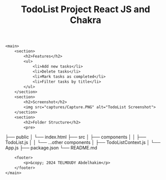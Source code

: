 <!DOCTYPE html>
<html lang="en">
<head>
    <meta charset="UTF-8">
    <meta name="viewport" content="width=device-width, initial-scale=1.0">
    <title>TodoList Project</title>
</head>
<body>
    <header>
        <h1>TodoList Project React JS and Chakra </h1>
    </header>

    <main>
        <section>
            <h2>Features</h2>
            <ul>
                <li>Add new tasks</li>
                <li>Delete tasks</li>
                <li>Mark tasks as completed</li>
                <li>Filter tasks by title</li>
            </ul>
        </section>
        <section>
            <h2>Screenshot</h2>
            <img src="captures/Capture.PNG" alt="TodoList Screenshot">
        </section>
        <section>
            <h2>Folder Structure</h2>
            <pre>
├── public
│   └── index.html
├── src
│   ├── components
│   │   ├── TodoList.js
│   │   └── ...other components
│   ├── TodoListContext.js
│   └── App.js
├── package.json
└── README.md
            </pre>
        </section>

        

        <footer>
            <p>&copy; 2024 TELMOUDY Abdelhakim</p>
        </footer>
    </main>
</body>
</html>
